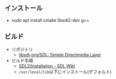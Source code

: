 ## インストール
- sudo apt install cmake libsdl2-dev g++

## ビルド
- リポジトリ
	- [libsdl-org/SDL: Simple Directmedia Layer](https://github.com/libsdl-org/SDL)
- ビルド手順
	- [SDL2/Installation - SDL Wiki](https://wiki.libsdl.org/SDL2/Installation)
	- `/usr/local/lib`以下にインストール(デフォルト)